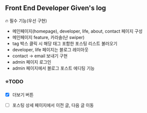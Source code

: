 ## Front End Developer Given's log

🔥 필수 기능(우선 구현)

- 메인페이지(homepage), developer, life, about, contact 페이지 구성
- 메인페이지 feature, 카라솔(난 swiper)
- tag 박스 클릭 시 해당 태그 포함한 포스팅 리스트 불러오기
- developer, life 페이지는 블로그 레이아웃
- contact → email 보내기 구현
- admin 페이지 로그인
- admin 페이지에서 블로그 포스트 에디팅 기능


### ⭐️TODO
- [x] 더보기 버튼
- [ ] 포스팅 상세 페이지에서 이전 글, 다음 글 이동

